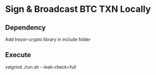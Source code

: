 # Sign & Broadcast BTC TXN Locally

## Dependency
Add trezor-crypto library in include folder

## Execute
valgrind ./run.sh --leak-check=full